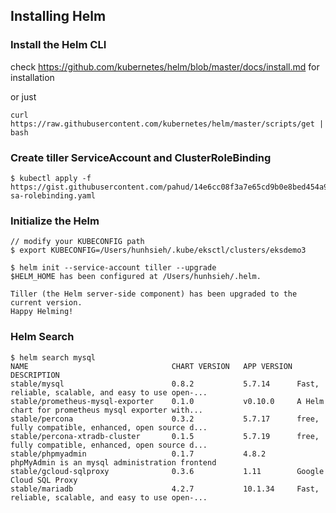 ## Installing Helm



### Install the Helm CLI 

check https://github.com/kubernetes/helm/blob/master/docs/install.md for installation

or just

```
curl https://raw.githubusercontent.com/kubernetes/helm/master/scripts/get | bash
```



### Create tiller ServiceAccount and ClusterRoleBinding

```
$ kubectl apply -f https://gist.githubusercontent.com/pahud/14e6cc08f3a7e65cd9b0e8bed454a901/raw/954d71614dda911c4f7960f0d18687fa1ea093fa/helm-sa-rolebinding.yaml
```



### Initialize the Helm

```
// modify your KUBECONFIG path
$ export KUBECONFIG=/Users/hunhsieh/.kube/eksctl/clusters/eksdemo3

$ helm init --service-account tiller --upgrade
$HELM_HOME has been configured at /Users/hunhsieh/.helm.

Tiller (the Helm server-side component) has been upgraded to the current version.
Happy Helming!

```



### Helm Search

```
$ helm search mysql
NAME                            	CHART VERSION	APP VERSION	DESCRIPTION
stable/mysql                    	0.8.2        	5.7.14     	Fast, reliable, scalable, and easy to use open-...
stable/prometheus-mysql-exporter	0.1.0        	v0.10.0    	A Helm chart for prometheus mysql exporter with...
stable/percona                  	0.3.2        	5.7.17     	free, fully compatible, enhanced, open source d...
stable/percona-xtradb-cluster   	0.1.5        	5.7.19     	free, fully compatible, enhanced, open source d...
stable/phpmyadmin               	0.1.7        	4.8.2      	phpMyAdmin is an mysql administration frontend
stable/gcloud-sqlproxy          	0.3.6        	1.11       	Google Cloud SQL Proxy
stable/mariadb                  	4.2.7        	10.1.34    	Fast, reliable, scalable, and easy to use open-...
```

